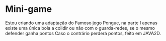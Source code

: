 # Mini-game


Estou criando uma adaptação do Famoso jogo Pongue, na parte I apenas existe uma única bola a colidir ou não com o guarda-redes, se o mesmo defender ganha pontos
Caso o contrário perderá pontos, feito em JAVA2D.
